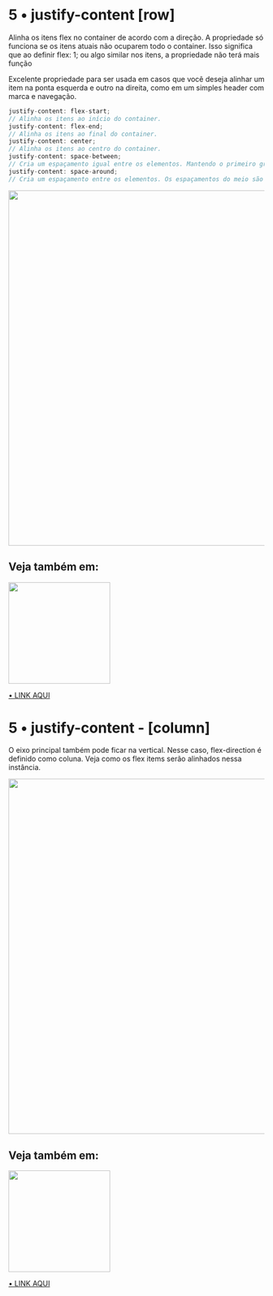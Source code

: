 # 5 • justify-content [row]

Alinha os itens flex no container de acordo com a direção. A propriedade só funciona se os itens atuais não ocuparem todo o container. Isso significa que ao definir flex: 1; ou algo similar nos itens, a propriedade não terá mais função

Excelente propriedade para ser usada em casos que você deseja alinhar um item na ponta esquerda e outro na direita, como em um simples header com marca e navegação.

```js
justify-content: flex-start;
// Alinha os itens ao início do container.
justify-content: flex-end;
// Alinha os itens ao final do container.
justify-content: center;
// Alinha os itens ao centro do container.
justify-content: space-between;
// Cria um espaçamento igual entre os elementos. Mantendo o primeiro grudado no início e o último no final.
justify-content: space-around;
// Cria um espaçamento entre os elementos. Os espaçamentos do meio são duas vezes maiores que o inicial e o final.
```

<img width="700px" src="https://user-images.githubusercontent.com/57417305/81176516-a0381200-8f7b-11ea-8181-b9893ae69d9f.png" />

## Veja também em:
<img width="200px" src="https://user-images.githubusercontent.com/57417305/80937857-23573d80-8dad-11ea-8473-123454e87187.png"/>

[• LINK AQUI](https://codepen.io/Gohara/pen/bGVLeEz)

# 5 • justify-content - [column]

O eixo principal também pode ficar na vertical. Nesse caso, flex-direction é definido como coluna. Veja como os flex items serão alinhados nessa instância.

<img width="700px" src="https://user-images.githubusercontent.com/57417305/81215334-929c7f80-8faf-11ea-8df2-0b0291a74ea1.png" />

## Veja também em:
<img width="200px" src="https://user-images.githubusercontent.com/57417305/80937857-23573d80-8dad-11ea-8473-123454e87187.png"/>

[• LINK AQUI](https://codepen.io/Gohara/pen/ZEbrOdK)
